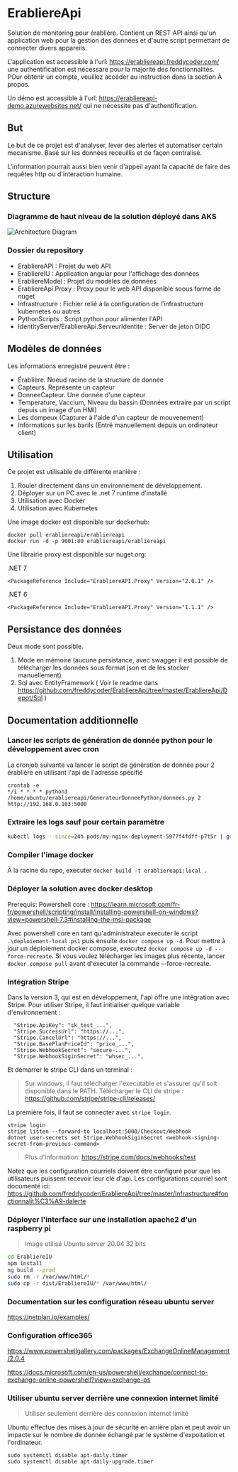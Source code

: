 # ErabliereApi
Solution de monitoring pour érablière. Contient un REST API ainsi qu'un application web pour la gestion des données et d'autre script permettant de connecter divers appareils.

L'application est accessible à l'url: https://erabliereapi.freddycoder.com/ une authentification est nécessare pour la majorité des fonctionnalités. POur obtenir un compte, veuillez accéder au instruction dans la section À propos.

Un démo est accessible à l'url: https://erabliereapi-demo.azurewebsites.net/ qui ne nécessite pas d'authentification.

## But
Le but de ce projet est d'analyser, lever des alertes et automatiser certain mecanisme. Basé sur les données receuillis et de façon centralisé.

L'information pourrait aussi bien venir d'appeil ayant la capacité de faire des requêtes http ou d'interaction humaine.

## Structure

### Diagramme de haut niveau de la solution déployé dans AKS

![Architecture Diagram](https://github.com/freddycoder/ErabliereApi/blob/master/Diagrams/ErabliereApi.drawio.png?raw=true)

### Dossier du repository
- ErabliereAPI : Projet du web API
- ErabliereIU : Application angular pour l'affichage des données
- ErabliereModel : Projet du modèles de données
- ErabliereApi.Proxy : Proxy pour le web API disponible soous forme de nuget
- Infrastructure : Fichier relié à la configuration de l'infrastructure	kubernetes ou autres
- PythonScripts : Script python pour alimenter l'API
- IdentityServer/ErabliereApi.ServeurIdentite : Server de jeton OIDC

## Modèles de données
Les informations enregistré peuvent être :

- Érablière. Noeud racine de la structure de donnée
- Capteurs. Représente un capteur
- DonneeCapteur. Une donnée d'une capteur
- Temperature, Vaccium, Niveau du bassin (Données extraire par un script depuis un image d'un HMI)
- Les dompeux (Capturer à l'aide d'un capteur de mouvenement)
- Informations sur les barils (Entré manuellement depuis un ordinateur client)

## Utilisation

Ce projet est utilisable de différente manière :
1. Rouler directement dans un environnement de développement.
2. Déployer sur un PC avec le .net 7 runtime d'installé
2. Utilisation avec Docker
3. Utilisation avec Kubernetes

Une image docker est disponible sur dockerhub:

```
docker pull erabliereapi/erabliereapi
docker run -d -p 9001:80 erabliereapi/erabliereapi
```

Une librairie proxy est disponible sur nuget.org:

.NET 7
```
<PackageReference Include="ErabliereAPI.Proxy" Version="2.0.1" />
```

.NET 6
```
<PackageReference Include="ErabliereAPI.Proxy" Version="1.1.1" />
```

## Persistance des données

Deux mode sont possible. 

1. Mode en mémoire (aucune persistance, avec swagger il est possible de télécharger les données sous format json et de les stocker manuellement)
2. Sql avec EntityFramework ( Voir le readme dans https://github.com/freddycoder/ErabliereApi/tree/master/ErabliereApi/Depot/Sql )

## Documentation additionnelle

### Lancer les scripts de génération de donnée python pour le développement avec cron

La cronjob suivante va lancer le script de génération de donnée pour 2 érablière en utilisant l'api de l'adresse spécifié

```
crontab -e
*/1 * * * * python3 /home/ubuntu/erabliereapi/GenerateurDonneePython/donnees.py 2 http://192.168.0.103:5000
```

### Extraire les logs sauf pour certain paramètre

```bash
kubectl logs --since=24h pods/my-nginx-deployment-5977f4fdff-p7t5r | grep erabliere | grep -i -v 'param1|param2'
```

### Compiler l'image docker

À la racine du repo, executer ```docker build -t erabliereapi:local .```

### Déployer la solution avec docker desktop

Prerequis: Powershell core : https://learn.microsoft.com/fr-fr/powershell/scripting/install/installing-powershell-on-windows?view=powershell-7.3#installing-the-msi-package

Avec powershell core en tant qu'administrateur executer le script ```.\deploiement-local.ps1``` puis ensuite ```docker compose up -d```. Pour mettre à jour un déploiement docker compose, executez ```docker compose up -d --force-recreate```. Si vous voulez télécharger les images plus récente, lancer ```docker compose pull``` avant d'executer la commande --force-recreate.

### Intégration Stripe

Dans la version 3, qui est en développement, l'api offre une intégration avec Stripe. Pour utiliser Stripe, il faut initialiser quelque variable d'environnement :

```
  "Stripe.ApiKey": "sk_test_...",
  "Stripe.SuccessUrl": "https://...",
  "Stripe.CancelUrl": "https://...",
  "Stripe.BasePlanPriceId": "price_...",
  "Stripe.WebhookSecret": "secure-...",
  "Stripe.WebhookSiginSecret": "whsec_...",
```

Et démarrer le stripe CLI dans un terminal :

> Sur windows, il faut télécharger l'executable et s'assurer qu'il soit disponible dans le PATH.
> Télécharger le CLI de stripe : https://github.com/stripe/stripe-cli/releases/

La première fois, il faut se connecter avec ```stripe login```.
```
stripe login
stripe listen --forward-to localhost:5000/Checkout/Webhook
dotnet user-secrets set Stripe.WebhookSiginSecret <webhook-signing-secret-from-previous-command>
```

> Plus d'information: https://stripe.com/docs/webhooks/test

Notez que les configuration courriels doivent être configuré pour que les utilisateurs puissent recevoir leur clé d'api. Les configurations courriel sont documenté ici: https://github.com/freddycoder/ErabliereApi/tree/master/Infrastructure#fonctionnalit%C3%A9-dalerte

### Déployer l'interface sur une installation apache2 d'un raspberry pi

> Image utilisé Ubuntu server 20.04 32 bits

```bash
cd ErabliereIU
npm install
ng build --prod
sudo rm -r /var/www/html/*
sudo cp -r dist/ErabliereIU/* /var/www/html/
```

### Documentation sur les configuration réseau ubuntu server

https://netplan.io/examples/

### Configuration office365

https://www.powershellgallery.com/packages/ExchangeOnlineManagement/2.0.4

https://docs.microsoft.com/en-us/powershell/exchange/connect-to-exchange-online-powershell?view=exchange-ps

### Utiliser ubuntu server derrière une connexion internet limité

> Utiliser seulement derrière des connexion internet limité

Ubuntu effectue des mises à jour de sécurité en arrière plan et peut avoir un impacte sur le nombre de donnée échangé par le système d'expoitation et l'ordinateur.

```
sudo systemctl disable apt-daily.timer
sudo systemctl disable apt-daily-upgrade.timer
```

